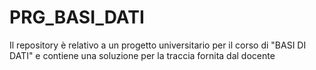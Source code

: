 # PRG_BASI_DATI
Il repository è relativo a un progetto universitario per il corso di "BASI DI DATI" e contiene una soluzione per la traccia fornita dal docente
